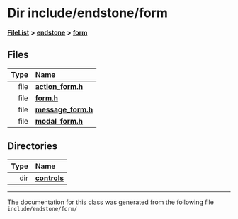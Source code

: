 

# Dir include/endstone/form



[**FileList**](files.md) **>** [**endstone**](dir_6cf277b678674f97c7a2b6b3b2447b33.md) **>** [**form**](dir_0fd3b458603af3963ebb9c312a9238ec.md)












## Files

| Type | Name |
| ---: | :--- |
| file | [**action\_form.h**](action__form_8h.md) <br> |
| file | [**form.h**](form_8h.md) <br> |
| file | [**message\_form.h**](message__form_8h.md) <br> |
| file | [**modal\_form.h**](modal__form_8h.md) <br> |


## Directories

| Type | Name |
| ---: | :--- |
| dir | [**controls**](dir_035306890ec6a3fa870e30b726ac5ffc.md) <br> |

























































------------------------------
The documentation for this class was generated from the following file `include/endstone/form/`

